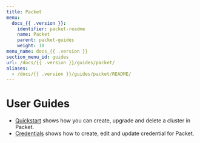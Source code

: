 ```yaml
---
title: Packet
menu:
  docs_{{ .version }}:
    identifier: packet-readme
    name: Packet
    parent: packet-guides
    weight: 10
menu_name: docs_{{ .version }}
section_menu_id: guides
url: /docs/{{ .version }}/guides/packet/
aliases:
  - /docs/{{ .version }}/guides/packet/README/
---
```


# User Guides

- [Quickstart](/docs/guides/packet/quickstart/) shows how you can create, upgrade and delete a cluster in Packet.
- [Credentials](/docs/guides/packet/credentials/) shows how to create, edit and update credential for Packet.
